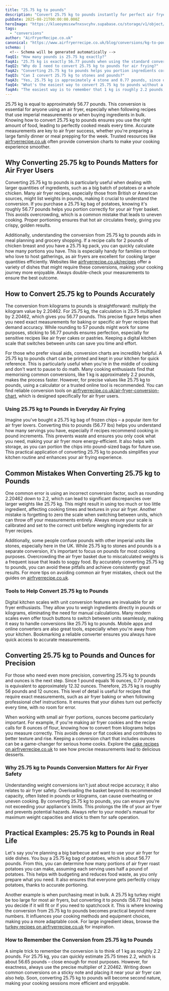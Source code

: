 ```yaml
---
title: "25.75 kg to pounds"
description: "Convert 25.75 kg to pounds instantly for perfect air fryer meal prep. Get accurate weights for recipes, shopping, and portion control with our simple guide."
pubDate: 2025-08-21T00:00:00.000Z
heroImage: "https://klueoymssxwfnxsvcyhv.supabase.co/storage/v1/object/public/Shmucket/25-75-kg-to-pounds.webp"
tags:
  - "conversions"
author: "AirFryerRecipe.co.uk"
canonical: "https://www.airfryerrecipe.co.uk/blog/conversions/kg-to-pounds/25-75-kg-to-pounds"
schema: |
  <!-- Schema will be generated automatically -->
faqQ1: "How many pounds is 25.75 kg exactly?"
faqA1: "25.75 kg is exactly 56.77 pounds when using the standard conversion factor of 1 kilogram equals 2.20462 pounds. This precise conversion is important for air fryer cooking where accurate measurements can affect cooking time and results. For most practical purposes, you can round it to 57 pounds, but for recipes requiring precision, stick to 56.77 pounds."
faqQ2: "Why do I need to convert 25.75 kg to pounds for air frying?"
faqA2: "Converting 25.75 kg to pounds helps you portion ingredients correctly for your air fryer basket, preventing overcrowding and ensuring even cooking. Many air fryer recipes use pound measurements, especially those from the US or UK, so knowing the conversion allows you to follow them accurately. It also aids in meal planning and grocery shopping when buying in bulk."
faqQ3: "Can I convert 25.75 kg to stones and pounds?"
faqA3: "Yes, 25.75 kg is approximately 4 stone and 0.77 pounds, since one stone equals 14 pounds. However, for air fryer cooking, pounds are more commonly used than stones. Focusing on pounds simplifies recipe following and portion control, making it more practical for everyday use in the kitchen."
faqQ4: "What's the easiest way to convert 25.75 kg to pounds without a calculator?"
faqA4: "The easiest way is to remember that 1 kg is roughly 2.2 pounds, so multiply 25.75 by 2.2 to get an estimate of 56.65 pounds. For a more accurate mental calculation, use 2.205 per kg, giving you around 56.79 pounds. Keeping a conversion chart handy or using a digital scale with unit switching avoids errors and saves time."
---
```

<p>25.75 kg is equal to approximately 56.77 pounds. This conversion is essential for anyone using an air fryer, especially when following recipes that use imperial measurements or when buying ingredients in bulk. Knowing how to convert 25.75 kg to pounds ensures you use the right amount of food, leading to perfectly cooked meals every time. Accurate measurements are key to air fryer success, whether you're preparing a large family dinner or meal prepping for the week. Trusted resources like <a href=https://www.airfryerrecipe.co.uk/>airfryerrecipe.co.uk</a> often provide conversion charts to make your cooking experience smoother.</p>

<h2>Why Converting 25.75 kg to Pounds Matters for Air Fryer Users</h2>
<p>Converting 25.75 kg to pounds is particularly useful when dealing with larger quantities of ingredients, such as a big batch of potatoes or a whole chicken. Many air fryer recipes, especially those from British or American sources, might list weights in pounds, making it crucial to understand the conversion. If you purchase a 25.75 kg bag of potatoes, knowing it's roughly 56.77 pounds helps you portion correctly for your air fryer basket. This avoids overcrowding, which is a common mistake that leads to uneven cooking. Proper portioning ensures that hot air circulates freely, giving you crispy, golden results.</p>
<p>Additionally, understanding the conversion from 25.75 kg to pounds aids in meal planning and grocery shopping. If a recipe calls for 2 pounds of chicken breast and you have a 25.75 kg pack, you can quickly calculate how many portions you have. This is especially handy for families or those who love to host gatherings, as air fryers are excellent for cooking larger quantities efficiently. Websites like <a href=https://www.airfryerrecipe.co.uk/recipes>airfryerrecipe.co.uk/recipes</a> offer a variety of dishes that might require these conversions, making your cooking journey more enjoyable. Always double-check your measurements to ensure the best outcome.</p>

<h2>How to Convert 25.75 kg to Pounds Accurately</h2>
<p>The conversion from kilograms to pounds is straightforward: multiply the kilogram value by 2.20462. For 25.75 kg, the calculation is 25.75 multiplied by 2.20462, which gives you 56.77 pounds. This precise figure helps when you need exact measurements for baking or specific air fryer recipes that demand accuracy. While rounding to 57 pounds might work for some purposes, sticking to 56.77 pounds ensures perfection, especially for sensitive recipes like air fryer cakes or pastries. Keeping a digital kitchen scale that switches between units can save you time and effort.</p>
<p>For those who prefer visual aids, conversion charts are incredibly helpful. A 25.75 kg to pounds chart can be printed and kept in your kitchen for quick reference. This is particularly useful when you're in the middle of cooking and don't want to pause to do math. Many cooking enthusiasts find that memorising common conversions, like 1 kg is approximately 2.2 pounds, makes the process faster. However, for precise values like 25.75 kg to pounds, using a calculator or a trusted online tool is recommended. You can find reliable conversion tools on <a href=https://www.airfryerrecipe.co.uk/air-fryer-conversion-chart>airfryerrecipe.co.uk/air-fryer-conversion-chart</a>, which is designed specifically for air fryer users.</p>

<h3>Using 25.75 kg to Pounds in Everyday Air Frying</h3>
<p>Imagine you've bought a 25.75 kg bag of frozen chips – a popular item for air fryer lovers. Converting this to pounds (56.77 lbs) helps you understand how many servings you have, especially if recipes recommend cooking in pound increments. This prevents waste and ensures you only cook what you need, making your air fryer more energy-efficient. It also helps with storage, as you can portion the chips into pound-sized bags for future use. This practical application of converting 25.75 kg to pounds simplifies your kitchen routine and enhances your air frying experience.</p>

<h2>Common Mistakes When Converting 25.75 kg to Pounds</h2>
<p>One common error is using an incorrect conversion factor, such as rounding 2.20462 down to 2.2, which can lead to significant discrepancies over larger weights like 25.75 kg. This might result in using too much or too little ingredient, affecting cooking times and textures in your air fryer. Another mistake is forgetting to zero the scale when switching between units, which can throw off your measurements entirely. Always ensure your scale is calibrated and set to the correct unit before weighing ingredients for air fryer recipes.</p>
<p>Additionally, some people confuse pounds with other imperial units like stones, especially here in the UK. While 25.75 kg to stones and pounds is a separate conversion, it's important to focus on pounds for most cooking purposes. Overcrowding the air fryer basket due to miscalculated weights is a frequent issue that leads to soggy food. By accurately converting 25.75 kg to pounds, you can avoid these pitfalls and achieve consistently great results. For more tips on avoiding common air fryer mistakes, check out the guides on <a href=https://www.airfryerrecipe.co.uk/>airfryerrecipe.co.uk</a>.</p>

<h3>Tools to Help Convert 25.75 kg to Pounds</h3>
<p>Digital kitchen scales with unit conversion features are invaluable for air fryer enthusiasts. They allow you to weigh ingredients directly in pounds or kilograms, eliminating the need for manual calculations. Many modern scales even offer touch buttons to switch between units seamlessly, making it easy to handle conversions like 25.75 kg to pounds. Mobile apps and online converters are also great tools, especially when you're away from your kitchen. Bookmarking a reliable converter ensures you always have quick access to accurate measurements.</p>

<h2>Converting 25.75 kg to Pounds and Ounces for Precision</h2>
<p>For those who need even more precision, converting 25.75 kg to pounds and ounces is the next step. Since 1 pound equals 16 ounces, 0.77 pounds is equivalent to approximately 12.32 ounces. Therefore, 25.75 kg is roughly 56 pounds and 12 ounces. This level of detail is useful for recipes that require exact measurements, such as air fryer baking or when following professional chef instructions. It ensures that your dishes turn out perfectly every time, with no room for error.</p>
<p>When working with small air fryer portions, ounces become particularly important. For example, if you're making air fryer cookies and the recipe calls for 8 ounces of flour, knowing how to convert from kilograms helps you measure correctly. This avoids dense or flat cookies and contributes to better texture and rise. Keeping a conversion chart that includes ounces can be a game-changer for serious home cooks. Explore the <a href=https://www.airfryerrecipe.co.uk/recipe-category/cakes>cake recipes on airfryerrecipe.co.uk</a> to see how precise measurements lead to delicious desserts.</p>

<h3>Why 25.75 kg to Pounds Conversion Matters for Air Fryer Safety</h3>
<p>Understanding weight conversions isn't just about recipe accuracy; it also relates to air fryer safety. Overloading the basket beyond its recommended capacity, often listed in pounds or kilograms, can cause overheating or uneven cooking. By converting 25.75 kg to pounds, you can ensure you're not exceeding your appliance's limits. This prolongs the life of your air fryer and prevents potential hazards. Always refer to your model's manual for maximum weight capacities and stick to them for safe operation.</p>

<h2>Practical Examples: 25.75 kg to Pounds in Real Life</h2>
<p>Let's say you're planning a big barbecue and want to use your air fryer for side dishes. You buy a 25.75 kg bag of potatoes, which is about 56.77 pounds. From this, you can determine how many portions of air fryer roast potatoes you can make, assuming each serving uses half a pound of potatoes. This helps with budgeting and reduces food waste, as you only prepare what you need. It also ensures that everyone gets perfectly crispy potatoes, thanks to accurate portioning.</p>
<p>Another example is when purchasing meat in bulk. A 25.75 kg turkey might be too large for most air fryers, but converting it to pounds (56.77 lbs) helps you decide if it will fit or if you need to spatchcock it. This is where knowing the conversion from 25.75 kg to pounds becomes practical beyond mere numbers. It influences your cooking methods and equipment choices, making you a more adaptable cook. For large ingredient ideas, browse the <a href=https://www.airfryerrecipe.co.uk/recipe-category/turkey>turkey recipes on airfryerrecipe.co.uk</a> for inspiration.</p>

<h3>How to Remember the Conversion from 25.75 kg to Pounds</h3>
<p>A simple trick to remember the conversion is to think of 1 kg as roughly 2.2 pounds. For 25.75 kg, you can quickly estimate 25.75 times 2.2, which is about 56.65 pounds – close enough for most purposes. However, for exactness, always use the precise multiplier of 2.20462. Writing down common conversions on a sticky note and placing it near your air fryer can also help. Soon, converting 25.75 kg to pounds will become second nature, making your cooking sessions more efficient and enjoyable.</p>
